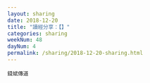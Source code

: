 ```yaml
---
layout: sharing
date: 2018-12-20
title: "讀經分享：【】"
categories: sharing
weekNum: 48
dayNum: 4
permalink: /sharing/2018-12-20-sharing.html
---
```



`錢斌傳道`
